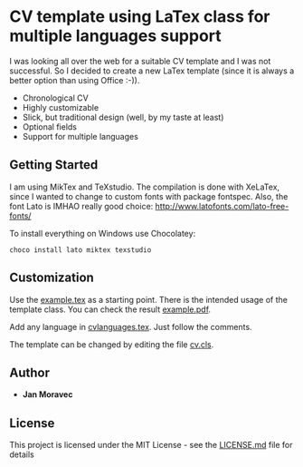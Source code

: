 # CV template using LaTex class for multiple languages support

I was looking all over the web for a suitable CV template and I was not successful. So I decided to create a new LaTex template (since it is always a better option than using Office :-)).

- Chronological CV
- Highly customizable
- Slick, but traditional design (well, by my taste at least)
- Optional fields 
- Support for multiple languages

## Getting Started
I am using MikTex and TeXstudio. The compilation is done with XeLaTex, since I wanted to change to custom fonts with package fontspec. Also, the font Lato is IMHAO really good choice:
http://www.latofonts.com/lato-free-fonts/

To install everything on Windows use Chocolatey:

```shell
choco install lato miktex texstudio
```

## Customization

Use the [example.tex](example.tex) as a starting point. There is the intended usage of the template class. You can check the result [example.pdf](example.pdf).

Add any language in [cvlanguages.tex](cvlanguages.tex). Just follow the comments.

The template can be changed by editing the file [cv.cls](cv.cls).

## Author

* **Jan Moravec**


## License

This project is licensed under the MIT License - see the [LICENSE.md](LICENSE.md) file for details

